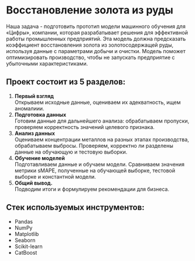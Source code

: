 # Восстановление золота из руды
Наша задача - подготовить прототип модели машинного обучения для «Цифры», компании, которая разрабатывает решения для эффективной работы промышленных предприятий. Эта модель должна предсказать коэффициент восстановления золота из золотосодержащей руды, используя данные с параметрами добычи и очистки. Модель поможет оптимизировать производство, чтобы не запускать предприятие с убыточными характеристиками.  

## Проект состоит из 5 разделов:  
1. **Первый взгляд**  
Открываем исходные данные, оцениваем их адекватность, ищем аномалиии.
2. **Подготовка данных**  
Готовим данные для дальнейшего анализа: обрабатываем пропуски, проверяем корректность значений целевого признака.
3. **Анализ данных**  
Оцениваем концентрации металлов на разных этапах производства, обрабатываем выбросы. Проверяем, корректно ли разделены данные на обучающую и тестовую выборки.
4. **Обучение моделей**  
Подготавливаем данные и обучаем модели. Сравниваем значения метрики sMAPE, полученные на обучающей выборке, тестовой выборке и константной модели.
5. **Общий вывод.**  
Подводим итоги и формулируем рекомендации для бизнеса.

## Стек используемых инструментов:
 - Pandas
 - NumPy
 - Matplotlib
 - Seaborn
 - Scikit-learn
 - CatBoost